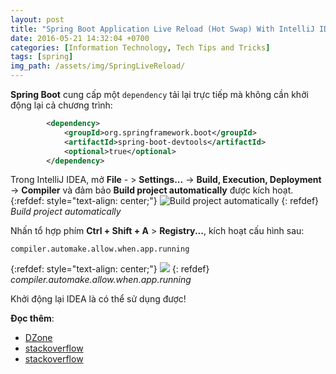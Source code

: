 ```yaml
---
layout: post
title: "Spring Boot Application Live Reload (Hot Swap) With IntelliJ IDEA"
date: 2016-05-21 14:32:04 +0700
categories: [Information Technology, Tech Tips and Tricks]
tags: [spring]
img_path: /assets/img/SpringLiveReload/
---
```


**Spring Boot** cung cấp một `dependency` tải lại trực tiếp mà không cần khởi động lại cả chương trình:
```xml
        <dependency>
            <groupId>org.springframework.boot</groupId>
            <artifactId>spring-boot-devtools</artifactId>
            <optional>true</optional>
        </dependency>
```
Trong IntelliJ IDEA, mở **File** - > **Settings...** -> **Build, Execution, Deployment** -> **Compiler** và đảm bảo **Build project automatically** được kích hoạt.
{:refdef: style="text-align: center;"}
![Build project automatically](Build-project-automatically.png)
{: refdef}
_Build project automatically_

Nhấn tổ hợp phím **Ctrl + Shift + A** > **Registry...**, kích hoạt cấu hình sau:
```console
compiler.automake.allow.when.app.running
```
{:refdef: style="text-align: center;"}
![](compiler-automake-allow-when-app-running.png)
{: refdef}
_compiler.automake.allow.when.app.running_

Khởi động lại IDEA là có thể sử dụng được!

**Đọc thêm**:
- [DZone](https://dzone.com/articles/spring-boot-application-live-reload-hot-swap-with)
- [stackoverflow](https://stackoverflow.com/questions/21399586/hot-swapping-in-spring-boot)
- [stackoverflow](https://stackoverflow.com/questions/40057057/spring-boot-and-thymeleaf-hot-swap-templates-and-resources-once-again)
